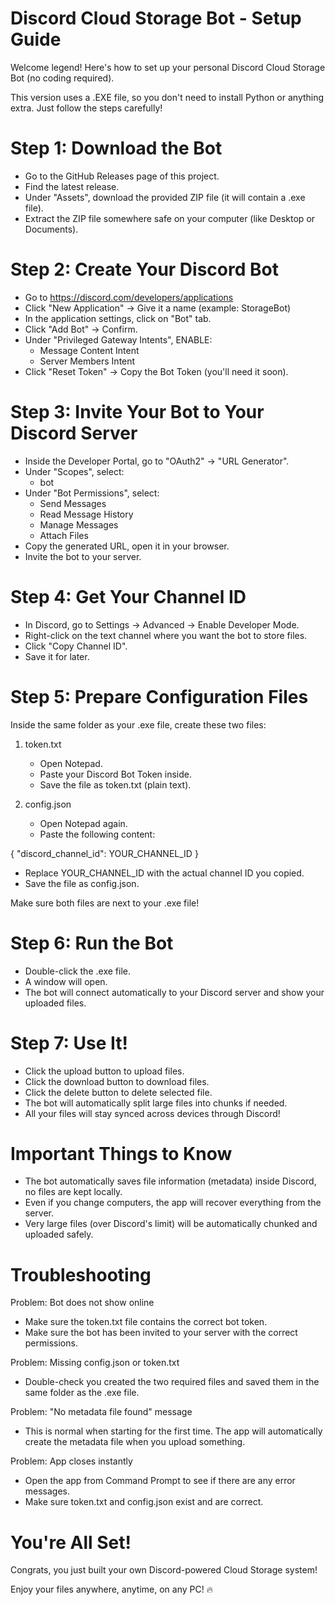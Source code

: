 # Discord Cloud Storage Bot - Setup Guide

Welcome legend! Here's how to set up your personal Discord Cloud Storage Bot (no coding required).

This version uses a .EXE file, so you don't need to install Python or anything extra. Just follow the steps carefully!

# Step 1: Download the Bot
- Go to the GitHub Releases page of this project.
- Find the latest release.
- Under "Assets", download the provided ZIP file (it will contain a .exe file).
- Extract the ZIP file somewhere safe on your computer (like Desktop or Documents).

# Step 2: Create Your Discord Bot
- Go to https://discord.com/developers/applications
- Click "New Application" → Give it a name (example: StorageBot)
- In the application settings, click on "Bot" tab.
- Click "Add Bot" → Confirm.
- Under "Privileged Gateway Intents", ENABLE:
  - Message Content Intent
  - Server Members Intent
- Click "Reset Token" → Copy the Bot Token (you'll need it soon).

# Step 3: Invite Your Bot to Your Discord Server
- Inside the Developer Portal, go to "OAuth2" → "URL Generator".
- Under "Scopes", select:
  - bot
- Under "Bot Permissions", select:
  - Send Messages
  - Read Message History
  - Manage Messages
  - Attach Files
- Copy the generated URL, open it in your browser.
- Invite the bot to your server.

# Step 4: Get Your Channel ID
- In Discord, go to Settings → Advanced → Enable Developer Mode.
- Right-click on the text channel where you want the bot to store files.
- Click "Copy Channel ID".
- Save it for later.

# Step 5: Prepare Configuration Files
Inside the same folder as your .exe file, create these two files:

1. token.txt
   - Open Notepad.
   - Paste your Discord Bot Token inside.
   - Save the file as token.txt (plain text).

2. config.json
   - Open Notepad again.
   - Paste the following content:

{
  "discord_channel_id": YOUR_CHANNEL_ID
}

- Replace YOUR_CHANNEL_ID with the actual channel ID you copied.
- Save the file as config.json.

Make sure both files are next to your .exe file!

# Step 6: Run the Bot
- Double-click the .exe file.
- A window will open.
- The bot will connect automatically to your Discord server and show your uploaded files.

# Step 7: Use It!
- Click the upload button to upload files.
- Click the download button to download files.
- Click the delete button to delete selected file.
- The bot will automatically split large files into chunks if needed.
- All your files will stay synced across devices through Discord!

# Important Things to Know
- The bot automatically saves file information (metadata) inside Discord, no files are kept locally.
- Even if you change computers, the app will recover everything from the server.
- Very large files (over Discord's limit) will be automatically chunked and uploaded safely.

# Troubleshooting

Problem: Bot does not show online
- Make sure the token.txt file contains the correct bot token.
- Make sure the bot has been invited to your server with the correct permissions.

Problem: Missing config.json or token.txt
- Double-check you created the two required files and saved them in the same folder as the .exe file.

Problem: "No metadata file found" message
- This is normal when starting for the first time. The app will automatically create the metadata file when you upload something.

Problem: App closes instantly
- Open the app from Command Prompt to see if there are any error messages.
- Make sure token.txt and config.json exist and are correct.

# You're All Set!
Congrats, you just built your own Discord-powered Cloud Storage system!

Enjoy your files anywhere, anytime, on any PC! 🔥
